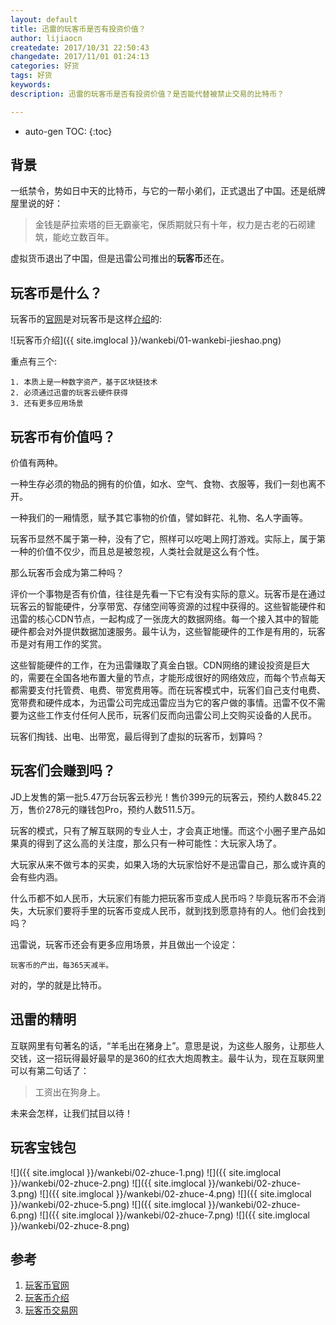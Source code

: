 ```yaml
---
layout: default
title: 迅雷的玩客币是否有投资价值？
author: lijiaocn
createdate: 2017/10/31 22:50:43
changedate: 2017/11/01 01:24:13
categories: 好货
tags: 好货
keywords:
description: 迅雷的玩客币是否有投资价值？是否能代替被禁止交易的比特币？

---
```


* auto-gen TOC:
{:toc}

## 背景

一纸禁令，势如日中天的比特币，与它的一帮小弟们，正式退出了中国。还是纸牌屋里说的好：

>金钱是萨拉索塔的巨无霸豪宅，保质期就只有十年，权力是古老的石砌建筑，能屹立数百年。

虚拟货币退出了中国，但是迅雷公司推出的**玩客币**还在。

## 玩客币是什么？

玩客币的[官网][1]是对玩客币是这样[介绍][2]的:


![玩客币介绍]({{ site.imglocal }}/wankebi/01-wankebi-jieshao.png)

重点有三个:

	1. 本质上是一种数字资产，基于区块链技术
	2. 必须通过迅雷的玩客云硬件获得
	3. 还有更多应用场景

## 玩客币有价值吗？

价值有两种。

一种生存必须的物品的拥有的价值，如水、空气、食物、衣服等，我们一刻也离不开。  

一种我们的一厢情愿，赋予其它事物的价值，譬如鲜花、礼物、名人字画等。

玩客币显然不属于第一种，没有了它，照样可以吃喝上网打游戏。实际上，属于第一种的价值不仅少，而且总是被忽视，人类社会就是这么有个性。

那么玩客币会成为第二种吗？

评价一个事物是否有价值，往往是先看一下它有没有实际的意义。玩客币是在通过玩客云的智能硬件，分享带宽、存储空间等资源的过程中获得的。这些智能硬件和迅雷的核心CDN节点，一起构成了一张庞大的数据网络。每一个接入其中的智能硬件都会对外提供数据加速服务。最牛认为，这些智能硬件的工作是有用的，玩客币是对有用工作的奖赏。

这些智能硬件的工作，在为迅雷赚取了真金白银。CDN网络的建设投资是巨大的，需要在全国各地布置大量的节点，才能形成很好的网络效应，而每个节点每天都需要支付托管费、电费、带宽费用等。而在玩客模式中，玩客们自己支付电费、宽带费和硬件成本，为迅雷公司完成迅雷应当为它的客户做的事情。迅雷不仅不需要为这些工作支付任何人民币，玩客们反而向迅雷公司上交购买设备的人民币。

玩客们掏钱、出电、出带宽，最后得到了虚拟的玩客币，划算吗？

## 玩客们会赚到吗？

JD上发售的第一批5.47万台玩客云秒光！售价399元的玩客云，预约人数845.22万，售价278元的赚钱包Pro，预约人数511.5万。

玩客的模式，只有了解互联网的专业人士，才会真正地懂。而这个小圈子里产品如果真的得到了这么高的关注度，那么只有一种可能性：大玩家入场了。

大玩家从来不做亏本的买卖，如果入场的大玩家恰好不是迅雷自己，那么或许真的会有些内涵。

什么币都不如人民币，大玩家们有能力把玩客币变成人民币吗？毕竟玩客币不会消失，大玩家们要将手里的玩客币变成人民币，就到找到愿意持有的人。他们会找到吗？

迅雷说，玩客币还会有更多应用场景，并且做出一个设定：

	玩客币的产出，每365天减半。

对的，学的就是比特币。

## 迅雷的精明

互联网里有句著名的话，“羊毛出在猪身上”。意思是说，为这些人服务，让那些人交钱，这一招玩得最好最早的是360的红衣大炮周教主。最牛认为，现在互联网里可以有第二句话了：

>工资出在狗身上。

未来会怎样，让我们拭目以待！

## 玩客宝钱包

![]({{ site.imglocal }}/wankebi/02-zhuce-1.png)
![]({{ site.imglocal }}/wankebi/02-zhuce-2.png)
![]({{ site.imglocal }}/wankebi/02-zhuce-3.png)
![]({{ site.imglocal }}/wankebi/02-zhuce-4.png)
![]({{ site.imglocal }}/wankebi/02-zhuce-5.png)
![]({{ site.imglocal }}/wankebi/02-zhuce-6.png)
![]({{ site.imglocal }}/wankebi/02-zhuce-7.png)
![]({{ site.imglocal }}/wankebi/02-zhuce-8.png)

## 参考

1. [玩客币官网][1]
2. [玩客币介绍][2]
3. [玩客币交易网][3]

[1]: http://red.xunlei.com/  "玩客币官网" 
[2]: http://red.xunlei.com/index.php?r=site/intro  "玩客币介绍" 
[3]: http://www.otctrade.ee/ "玩客币交易网"
